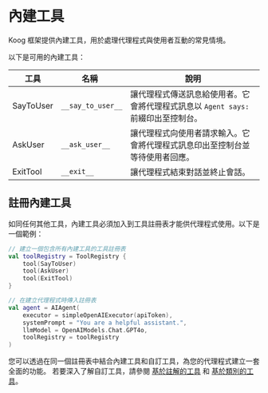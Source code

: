 # 內建工具

Koog 框架提供內建工具，用於處理代理程式與使用者互動的常見情境。

以下是可用的內建工具：

| 工具      | <div style="width:115px">名稱</div> | 說明                                                                                                           |
|-----------|-------------------------------------|-----------------------------------------------------------------------------------------------------------------------|
| SayToUser | `__say_to_user__`                   | 讓代理程式傳送訊息給使用者。它會將代理程式訊息以 `Agent says: ` 前綴印出至控制台。 |
| AskUser   | `__ask_user__`                      | 讓代理程式向使用者請求輸入。它會將代理程式訊息印出至控制台並等待使用者回應。        |
| ExitTool  | `__exit__`                          | 讓代理程式結束對話並終止會話。                                                     |

## 註冊內建工具

如同任何其他工具，內建工具必須加入到工具註冊表才能供代理程式使用。以下是一個範例：

<!--- INCLUDE
import ai.koog.agents.core.agent.AIAgent
import ai.koog.agents.core.tools.ToolRegistry
import ai.koog.agents.ext.tool.SayToUser
import ai.koog.agents.ext.tool.AskUser
import ai.koog.agents.ext.tool.ExitTool
import ai.koog.prompt.executor.clients.openai.OpenAIModels
import ai.koog.prompt.executor.llms.all.simpleOpenAIExecutor

const val apiToken = ""

-->
```kotlin
// 建立一個包含所有內建工具的工具註冊表
val toolRegistry = ToolRegistry {
    tool(SayToUser)
    tool(AskUser)
    tool(ExitTool)
}

// 在建立代理程式時傳入註冊表
val agent = AIAgent(
    executor = simpleOpenAIExecutor(apiToken),
    systemPrompt = "You are a helpful assistant.",
    llmModel = OpenAIModels.Chat.GPT4o,
    toolRegistry = toolRegistry
)

```
<!--- KNIT example-built-in-tools-01.kt -->

您可以透過在同一個註冊表中結合內建工具和自訂工具，為您的代理程式建立一套全面的功能。
若要深入了解自訂工具，請參閱 [基於註解的工具](annotation-based-tools.md) 和 [基於類別的工具](class-based-tools.md)。
